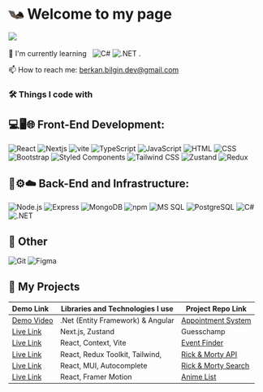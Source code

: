 <h1><img src="https://github.com/Berkan-Bilgin/berkan-bilgin/blob/main/typekatq.gif" width="30"/> Welcome to my page</h1>

![](https://readme-typing-svg.herokuapp.com/?font=Inter&color=E5D352&size=20&weight=700&lines=Hi+I%27m+Berkan;Software+Developer+from+Turkey)


<p>
   🔭 I'm currently learning &nbsp
  <img alt="C#" src="https://img.shields.io/badge/-C%23-239120" /> 
  <img alt=".NET" src="https://img.shields.io/badge/-.NET-512BD4" /> .
</p>
<p>📫 How to reach me: <a href="mailto:berkan.bilgin.dev@gmail.com">berkan.bilgin.dev@gmail.com</a></p>



<h3>🛠️ Things I code with </h3>
<h2><strong>💻🖥️🌐 Front-End Development:</strong></h2>
<p>
 <img alt="React" src="https://img.shields.io/badge/-React-45b8d8?style=flat-square&logo=react&logoColor=white" />
 <img alt="Nextjs" src="https://img.shields.io/badge/next.js-%23000000.svg?style=flat-square&logo=next.js&logoColor=white" />
   <img alt="vite" src="https://img.shields.io/badge/-Vite-646cff?style=flat-square&logo=vite&logoColor=white" />
 <img alt="TypeScript" src="https://img.shields.io/badge/-TypeScript-007ACC?style=flat-square&logo=typescript&logoColor=white" />
 <img alt="JavaScript" src="https://img.shields.io/badge/-JavaScript-F7DF1E?style=flat-square&logo=javascript&logoColor=black" />
 <img alt="HTML" src="https://img.shields.io/badge/-HTML-E34F26?style=flat-square&logo=html5&logoColor=white" />
 <img alt="CSS" src="https://img.shields.io/badge/-CSS-1572B6?style=flat-square&logo=css3&logoColor=white" />
 <img alt="Bootstrap" src="https://img.shields.io/badge/-Bootstrap-7952B3?style=flat-square&logo=bootstrap&logoColor=white" />
 <img alt="Styled Components" src="https://img.shields.io/badge/-Styled_Components-db7092?style=flat-square&logo=styled-components&logoColor=white" />
 <img alt="Tailwind CSS" src="https://img.shields.io/badge/-Tailwind_CSS-38B2AC?style=flat-square&logo=tailwind-css&logoColor=white" />
 <img alt="Zustand" src="https://img.shields.io/badge/-Zustand-764ABC?style=flat-square&logo=zustand&logoColor=white" />
 <img alt="Redux" src="https://img.shields.io/badge/-Redux-764ABC?style=flat-square&logo=redux&logoColor=white" />
</p>


<h2><strong>📂⚙️☁️ Back-End and Infrastructure:</strong></h2>
<p>
 <img alt="Node.js" src="https://img.shields.io/badge/-Node.js-43853d?style=flat-square&logo=Node.js&logoColor=white" />
<img alt="Express" src="https://img.shields.io/badge/-Express-000000?style=flat-square&logo=express&logoColor=white" />
 <img alt="MongoDB" src="https://img.shields.io/badge/-MongoDB-13aa52?style=flat-square&logo=mongodb&logoColor=white" />
 <img alt="npm" src="https://img.shields.io/badge/-NPM-CB3837?style=flat-square&logo=npm&logoColor=white" />
 <img alt="MS SQL" src="https://img.shields.io/badge/-MS_SQL-CC2927?style=flat-square&logo=microsoft-sql-server&logoColor=white" />
 <img alt="PostgreSQL" src="https://img.shields.io/badge/-PostgreSQL-336791?style=flat-square&logo=postgresql&logoColor=white" />
 <img alt="C#" src="https://img.shields.io/badge/-C%23-239120?style=flat-square&logo=c-sharp&logoColor=white" />
 <img alt=".NET" src="https://img.shields.io/badge/-.NET-512BD4?style=flat-square&logo=.net&logoColor=white" />
</p>

<h2><strong>🔧 Other</strong></h2>
<p>
 <img alt="Git" src="https://img.shields.io/badge/-Git-F05032?style=flat-square&logo=git&logoColor=white" />
   <img alt="Figma" src="https://img.shields.io/badge/-Figma-F24E1E?style=flat-square&logo=figma&logoColor=white" />
</p>

## 📁 My Projects

  Demo Link      |Libraries and Technologies I use     | Project Repo Link   
:-------------------------|-------------------------|-------------------------
[Demo Video](https://www.loom.com/share/4d8949b5139f4a7ab246dad9c3387a41)|.Net (Entity Framework)  &  Angular  | [Appointment System](https://github.com/Acoustic-Medical-Center)
[Live Link](https://guesschamp.online/)| Next.js, Zustand   | Guesschamp
[Live Link](https://eventoria-front.vercel.app/)| React, Context, Vite   | [Event Finder](https://github.com/Berkan-Bilgin/Site-Front)
[Live Link](https://ko-frontend-delta.vercel.app/)| React, Redux Toolkit,  Tailwind,  |[Rick & Morty API](https://github.com/Berkan-Bilgin/ko-frontend)
[Live Link](https://rick-and-morty-case.vercel.app/)| React,  MUI, Autocomplete |[Rick & Morty Search](https://github.com/Berkan-Bilgin/rick-and-morty-case)
[Live Link](https://benim-anime-listem.vercel.app/)| React,  Framer Motion |[Anime List](https://github.com/Berkan-Bilgin/my-anime-list)




<!--
**Berkan-Bilgin/berkan-bilgin** is a ✨ _special_ ✨ repository because its `README.md` (this file) appears on your GitHub profile.

Here are some ideas to get you started:

- 🔭 I’m currently working on ...
- 🌱 I’m currently learning ...
- 👯 I’m looking to collaborate on ...
- 🤔 I’m looking for help with ...
- 💬 Ask me about ...
- 📫 How to reach me: ...
- 😄 Pronouns: ...
- ⚡ Fun fact: ...
-->


